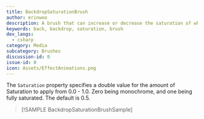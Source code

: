 ```yaml
---
title: BackdropSaturationBrush
author: erinwoo  
description: A brush that can increase or decrease the saturation of whataever is behind it in the application.
keywords: back, backdrop, saturation, brush
dev_langs:
  - csharp
category: Media
subcategory: Brushes
discussion-id: 0
issue-id: 0
icon: Assets/EffectAnimations.png
---
```

The `Saturation` property specifies a double value for the amount of Saturation to apply from 0.0 - 1.0. Zero being monochrome, and one being fully saturated. The default is 0.5.
> [!SAMPLE BackdropSaturationBrushSample]
